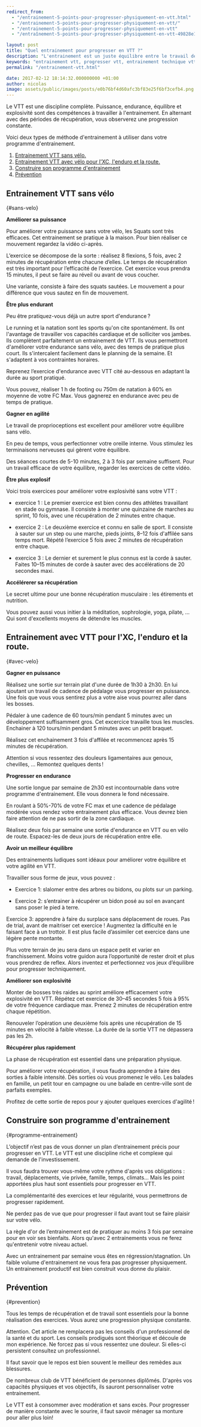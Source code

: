 ```yaml
---
redirect_from:
  - "/entrainement-5-points-pour-progresser-physiquement-en-vtt.html"
  - "/entrainement-5-points-pour-progresser-physiquement-en-vtt/"
  - "/entrainement-5-points-pour-progresser-physiquement-en-vtt"
  - "/entraînement-5-points-pour-progresser-physiquement-en-vtt-49828e10198b"

layout: post
title: "Quel entrainement pour progresser en VTT ?"
description: "L'entrainement est un juste équilibre entre le travail de la technique et du physique. Voici comment progresser sur ces deux tableaux."
keywords: "entrainement vtt, progresser vtt, entrainement technique vtt, entrainement physique vtt, planning entrainement vtt"
permalink: "/entrainement-vtt.html"

date: 2017-02-12 18:14:32.000000000 +01:00
author: nicolas
image: assets/public/images/posts/e0b76bf4d60afc3bf83e25f6bf3cefb4.png
---
```

Le VTT est une discipline complète. Puissance, endurance, équilibre et explosivité sont des compétences à travailler à l'entrainement. En alternant avec des périodes de récupération, vous observerez une progression constante.


Voici deux types de méthode d'entrainement à utiliser dans votre programme d'entrainement.

  1. [Entrainement VTT sans vélo.](#sans-velo)
  2. [Entrainement VTT avec vélo pour l'XC, l'enduro et la route.](#avec-velo)
  3. [Construire son programme d'entrainement](#programme-entrainement)
  4. [Prévention](#prevention)

## Entrainement VTT sans vélo
{#sans-velo}

**Améliorer sa puissance**


Pour améliorer votre puissance sans votre vélo, les Squats sont très efficaces. Cet entrainement se pratique à la maison. Pour bien réaliser ce mouvement regardez la vidéo ci-après.


L’exercice se décompose de la sorte : réalisez 8 flexions, 5 fois, avec 2 minutes de récupération entre chacune d’elles. Le temps de récupération est très important pour l’efficacité de l’exercice. Cet exercice vous prendra 15 minutes, il peut se faire au réveil ou avant de vous coucher.


Une variante, consiste à faire des squats sautées. Le mouvement a pour différence que vous sautez en fin de mouvement.


**Être plus endurant**


Peu être pratiquez-vous déjà un autre sport d'endurance ?


Le running et la natation sont les sports qu'on cite spontanément. Ils ont l'avantage de travailler vos capacités cardiaque et de solliciter vos jambes. Ils complètent parfaitement un entrainement de VTT. Ils vous permettront d'améliorer votre endurance sans vélo, avec des temps de pratique plus court. Ils s'intercalent facilement dans le planning de la semaine. Et s'adaptent à vos contraintes horaires.


Reprenez l’exercice d'endurance avec VTT cité au-dessous en adaptant la durée au sport pratiqué.


Vous pouvez, réaliser 1 h de footing ou 750m de natation à 60% en moyenne de votre FC Max. Vous gagnerez en endurance avec peu de temps de pratique.


**Gagner en agilité**


Le travail de proprioceptions est excellent pour améliorer votre équilibre sans vélo.


En peu de temps, vous perfectionner votre oreille interne. Vous stimulez les terminaisons nerveuses qui gèrent votre équilibre.


Des séances courtes de 5-10 minutes, 2 à 3 fois par semaine suffisent. Pour un travail efficace de votre équilibre, regarder les exercices de cette vidéo.


**Être plus explosif**


Voici trois exercices pour améliorer votre explosivité sans votre VTT :


  - exercice 1  : Le premier exercice est bien connu des athlètes travaillant en stade ou gymnase. Il consiste à monter une quinzaine de marches au sprint, 10 fois, avec une récupération de 2 minutes entre chaque.


  - exercice 2  : Le deuxième exercice et connu en salle de sport. Il consiste à sauter sur un step ou une marche, pieds joints, 8–12 fois d'affilée sans temps mort. Répété l’exercice 5 fois avec 2 minutes de récupération entre chaque.


  - exercice 3  : Le dernier et surement le plus connus est la corde à sauter. Faites 10–15 minutes de corde à sauter avec des accélérations de 20 secondes maxi.


**Accélérerer sa récupération**


Le secret ultime pour une bonne récupération musculaire : les étirements et nutrition.


Vous pouvez aussi vous initier à la méditation, sophrologie, yoga, pilate, ... Qui sont d'excellents moyens de détendre les muscles.


## Entrainement avec VTT pour l'XC, l'enduro et la route.
{#avec-velo}

**Gagner en puissance**


Réalisez une sortie sur terrain plat d'une durée de 1h30 à 2h30. En lui ajoutant un travail de cadence de pédalage vous progresser en puissance. Une fois que vous vous sentirez plus a votre aise vous pourrez aller dans les bosses.


Pédaler à une cadence de 60 tours/min pendant 5 minutes avec un développement suffisamment gros. Cet excercice travaille tous les muscles. Enchainer à 120 tours/min pendant 5 minutes avec un petit braquet.


Réalisez cet enchainement 3 fois d'affilée et recommencez après 15 minutes de récupération.


Attention si vous ressentez des douleurs ligamentaires aux genoux, chevilles, ... Remontez quelques dents !


**Progresser en endurance**


Une sortie longue par semaine de 2h30 est incontournable dans votre programme d'entrainement. Elle vous donnera le fond nécessaire.


En roulant à 50%-70% de votre FC max et une cadence de pédalage modérée vous rendez votre entrainement plus efficace. Vous devrez bien faire attention de ne pas sortir de la zone cardiaque.


Réalisez deux fois par semaine une sortie d'endurance en VTT ou en vélo de route. Espacez-les de deux jours de récupération entre elle.


**Avoir un meilleur équilibre**


Des entrainements ludiques sont idéaux pour améliorer votre équilibre et votre agilité en VTT.


Travailler sous forme de jeux, vous pouvez :


  - Exercice 1: slalomer entre des arbres ou bidons, ou plots sur un parking.


  - Exercice 2: s’entrainer à récupérer un bidon posé au sol en avançant sans poser le pied à terre.


Exercice 3: apprendre à faire du surplace sans déplacement de roues. Pas de trial, avant de maitriser cet exercice ! Augmentez la difficulté en le faisant face à un trottoir. Il est plus facile d’assimiler cet exercice dans une légère pente montante.


Plus votre terrain de jeu sera dans un espace petit et varier en franchissement. Moins votre guidon aura l’opportunité de rester droit et plus vous prendrez de reflex. Alors inventez et perfectionnez vos jeux d’équilibre pour progresser techniquement.


**Améliorer son explosivité**


Monter de bosses très raides au sprint améliore efficacement votre explosivité en VTT. Répétez cet exercice de 30–45 secondes 5 fois à 95% de votre fréquence cardiaque max. Prenez 2 minutes de récupération entre chaque répétition.


Renouveler l’opération une deuxième fois après une récupération de 15 minutes en vélocité à faible vitesse. La durée de la sortie VTT ne dépassera pas les 2h.


**Récupérer plus rapidement**


La phase de récupération est essentiel dans une préparation physique.


Pour améliorer votre récupération, il vous faudra apprendre à faire des sorties à faible intensité. Dès sorties où vous promenez le vélo. Les balades en famille, un petit tour en campagne ou une balade en centre-ville sont de parfaits exemples.


Profitez de cette sortie de repos pour y ajouter quelques exercices d'agilité !


## Construire son programme d'entrainement
{#programme-entrainement}

L’objectif n’est pas de vous donner un plan d’entrainement précis pour progresser en VTT. Le VTT est une discipline riche et complexe qui demande de l'investissement.


Il vous faudra trouver vous-même votre rythme d'après vos obligations : travail, déplacements, vie privée, famille, temps, climats... Mais les point apportées plus haut sont essentiels pour progresser en VTT.


La complémentarité des exercices et leur régularité, vous permettrons de progresser rapidement.


Ne perdez pas de vue que pour progresser il faut avant tout se faire plaisir sur votre vélo.


La règle d'or de l’entrainement est de pratiquer au moins 3 fois par semaine pour en voir ses bienfaits. Alors qu'avec 2 entrainements vous ne ferez qu'entretenir votre niveau actuel.


Avec un entrainement par semaine vous êtes en régression/stagnation. Un faible volume d'entrainement ne vous fera pas progresser physiquement. Un entrainement productif est bien construit vous donne du plaisir.


## Prévention
{#prevention}

Tous les temps de récupération et de travail sont essentiels pour la bonne réalisation des exercices. Vous aurez une progression physique constante.


Attention. Cet article ne remplacera pas les conseils d'un professionnel de la santé et du sport. Les conseils prodigués sont théorique et découle de mon expérience. Ne forcez pas si vous ressentez une douleur. Si elles-ci persistent consultez un professionnel.


Il faut savoir que le repos est bien souvent le meilleur des remèdes aux blessures.


De nombreux club de VTT bénéficient de personnes diplômés. D'après vos capacités physiques et vos objectifs, ils sauront personnaliser votre entrainement.


Le VTT est à consommer avec modération et sans excès. Pour progresser de manière constante avec le sourire, il faut savoir ménager sa monture pour aller plus loin!
